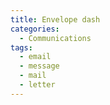 ```yaml
---
title: Envelope dash
categories:
  - Communications
tags:
  - email
  - message
  - mail
  - letter
---
```

